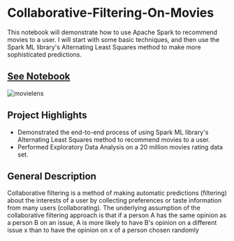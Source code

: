 # Collaborative-Filtering-On-Movies
This notebook will demonstrate how to use Apache Spark to recommend movies to a user. I will start with some basic techniques, and then use the Spark ML library's Alternating Least Squares method to make more sophisticated predictions.

## [See Notebook](http://nbviewer.jupyter.org/github/ArthurLu/Collaborative-Filtering-On-Movies/blob/master/PySpark-Collaborative%20Filtering.ipynb)
![movielens](http://www.chinadatatrading.com/upload/publish/publish_1437011573943.png)

## Project Highlights
 * Demonstrated the end-to-end process of using Spark ML library's Alternating Least Squares method to recommend movies to a user.
 * Performed Exploratory Data Analysis on a 20 million movies rating data set.
 
## General Description
 Collaborative filtering is a method of making automatic predictions (filtering) about the interests of a user by collecting preferences or taste information from many users (collaborating). The underlying assumption of the collaborative filtering approach is that if a person A has the same opinion as a person B on an issue, A is more likely to have B's opinion on a different issue x than to have the opinion on x of a person chosen randomly
